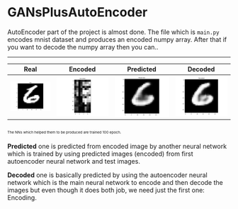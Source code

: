 # GANsPlusAutoEncoder

AutoEncoder part of the project is almost done.
The file which is `main.py` encodes mnist dataset 
and produces an encoded numpy array. After that if 
you want to decode the numpy array then you can..

<hr>

| Real | Encoded | Predicted | Decoded |
:-------------------------:|:-------------------------:|:-------------------------:|:-------------------------: 
![](images/Real.png) | ![](images/encoded.png) | ![](images/Predicted.png) | ![](images/Decoded.png) |
<sub><sub><sup>The NNs which helped them to be produced are trained 100 epoch.</sup></sub></sub>

**Predicted** one is predicted from encoded image by another 
neural network which is trained by using predicted images (encoded)
from first autoencoder neural network and test images. <br/>

**Decoded** one is basically predicted by using 
the autoencoder neural network which is the main neural network
to encode and then decode the images but even though it does both job,
we need just the first one: Encoding.